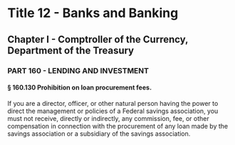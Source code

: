 
# Title 12 - Banks and Banking
## Chapter I - Comptroller of the Currency, Department of the Treasury
### PART 160 - LENDING AND INVESTMENT
#### § 160.130 Prohibition on loan procurement fees.

If you are a director, officer, or other natural person having the power to direct the management or policies of a Federal savings association, you must not receive, directly or indirectly, any commission, fee, or other compensation in connection with the procurement of any loan made by the savings association or a subsidiary of the savings association.
